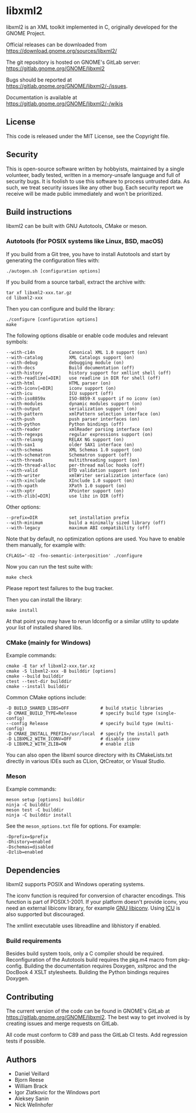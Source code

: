 # libxml2

libxml2 is an XML toolkit implemented in C, originally developed for
the GNOME Project.

Official releases can be downloaded from
<https://download.gnome.org/sources/libxml2/>

The git repository is hosted on GNOME's GitLab server:
<https://gitlab.gnome.org/GNOME/libxml2>

Bugs should be reported at
<https://gitlab.gnome.org/GNOME/libxml2/-/issues>.

Documentation is available at
<https://gitlab.gnome.org/GNOME/libxml2/-/wikis>

## License

This code is released under the MIT License, see the Copyright file.

## Security

This is open-source software written by hobbyists, maintained by a single
volunteer, badly tested, written in a memory-unsafe language and full of
security bugs. It is foolish to use this software to process untrusted data.
As such, we treat security issues like any other bug. Each security report
we receive will be made public immediately and won't be prioritized.

## Build instructions

libxml2 can be built with GNU Autotools, CMake or meson.

### Autotools (for POSIX systems like Linux, BSD, macOS)

If you build from a Git tree, you have to install Autotools and start
by generating the configuration files with:

    ./autogen.sh [configuration options]

If you build from a source tarball, extract the archive with:

    tar xf libxml2-xxx.tar.gz
    cd libxml2-xxx

Then you can configure and build the library:

    ./configure [configuration options]
    make

The following options disable or enable code modules and relevant symbols:

    --with-c14n             Canonical XML 1.0 support (on)
    --with-catalog          XML Catalogs support (on)
    --with-debug            debugging module (on)
    --with-docs             Build documentation (off)
    --with-history          history support for xmllint shell (off)
    --with-readline[=DIR]   use readline in DIR for shell (off)
    --with-html             HTML parser (on)
    --with-iconv[=DIR]      iconv support (on)
    --with-icu              ICU support (off)
    --with-iso8859x         ISO-8859-X support if no iconv (on)
    --with-modules          dynamic modules support (on)
    --with-output           serialization support (on)
    --with-pattern          xmlPattern selection interface (on)
    --with-push             push parser interfaces (on)
    --with-python           Python bindings (off)
    --with-reader           xmlReader parsing interface (on)
    --with-regexps          regular expressions support (on)
    --with-relaxng          RELAX NG support (on)
    --with-sax1             older SAX1 interface (on)
    --with-schemas          XML Schemas 1.0 support (on)
    --with-schematron       Schematron support (off)
    --with-threads          multithreading support (on)
    --with-thread-alloc     per-thread malloc hooks (off)
    --with-valid            DTD validation support (on)
    --with-writer           xmlWriter serialization interface (on)
    --with-xinclude         XInclude 1.0 support (on)
    --with-xpath            XPath 1.0 support (on)
    --with-xptr             XPointer support (on)
    --with-zlib[=DIR]       use libz in DIR (off)

Other options:

    --prefix=DIR            set installation prefix
    --with-minimum          build a minimally sized library (off)
    --with-legacy           maximum ABI compatibility (off)

Note that by default, no optimization options are used. You have to
enable them manually, for example with:

    CFLAGS='-O2 -fno-semantic-interposition' ./configure

Now you can run the test suite with:

    make check

Please report test failures to the bug tracker.

Then you can install the library:

    make install

At that point you may have to rerun ldconfig or a similar utility to
update your list of installed shared libs.

### CMake (mainly for Windows)

Example commands:

    cmake -E tar xf libxml2-xxx.tar.xz
    cmake -S libxml2-xxx -B builddir [options]
    cmake --build builddir
    ctest --test-dir builddir
    cmake --install builddir

Common CMake options include:

    -D BUILD_SHARED_LIBS=OFF            # build static libraries
    -D CMAKE_BUILD_TYPE=Release         # specify build type (single-config)
    --config Release                    # specify build type (multi-config)
    -D CMAKE_INSTALL_PREFIX=/usr/local  # specify the install path
    -D LIBXML2_WITH_ICONV=OFF           # disable iconv
    -D LIBXML2_WITH_ZLIB=ON             # enable zlib

You can also open the libxml source directory with its CMakeLists.txt
directly in various IDEs such as CLion, QtCreator, or Visual Studio.

### Meson

Example commands:

    meson setup [options] builddir
    ninja -C builddir
    meson test -C builddir
    ninja -C builddir install

See the `meson_options.txt` file for options. For example:

    -Dprefix=$prefix
    -Dhistory=enabled
    -Dschemas=disabled
    -Dzlib=enabled

## Dependencies

libxml2 supports POSIX and Windows operating systems.

The iconv function is required for conversion of character encodings.
This function is part of POSIX.1-2001. If your platform doesn't provide
iconv, you need an external libiconv library, for example
[GNU libiconv](https://www.gnu.org/software/libiconv/). Using
[ICU](https://icu.unicode.org/) is also supported but discouraged.

The xmllint executable uses libreadline and libhistory if enabled.

### Build requirements

Besides build system tools, only a C compiler should be required.
Reconfiguration of the Autotools build requires the pkg.m4 macro from
pkg-config. Building the documentation requires Doxygen, xsltproc and the
DocBook 4 XSLT stylesheets. Building the Python bindings requires Doxygen.

## Contributing

The current version of the code can be found in GNOME's GitLab at
<https://gitlab.gnome.org/GNOME/libxml2>. The best way to get involved
is by creating issues and merge requests on GitLab.

All code must conform to C89 and pass the GitLab CI tests. Add regression
tests if possible.

## Authors

- Daniel Veillard
- Bjorn Reese
- William Brack
- Igor Zlatkovic for the Windows port
- Aleksey Sanin
- Nick Wellnhofer
